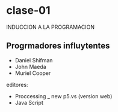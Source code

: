 # clase-01
INDUCCION A LA PROGRAMACION

## Progrmadores influytentes
* Daniel Shifman
* John Maeda
* Muriel Cooper

editores:
* Proccessing  _ new p5.vs (version web)
* Java Script  
